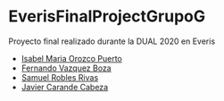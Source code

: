 # EverisFinalProjectGrupoG

Proyecto final realizado durante la DUAL 2020 en Everis

* [Isabel Maria Orozco Puerto](https://github.com/Iorozcop)
* [Fernando Vazquez Boza](https://github.com/fvazquezb2001)
* [Samuel Robles Rivas](https://github.com/Srobleri)
* [Javier Carande Cabeza](https://github.com/fjaviercarandec)
